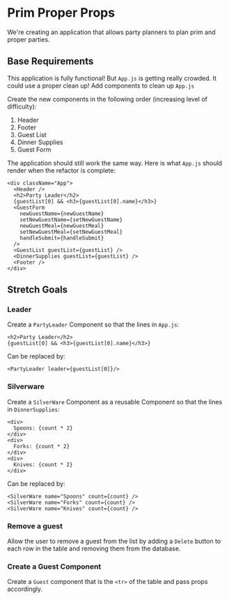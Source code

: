 # Prim Proper Props

We're creating an application that allows party planners to plan prim and proper parties.

## Base Requirements

This application is fully functional! But `App.js` is getting really crowded. It could use a proper clean up! Add components to clean up `App.js`

Create the new components in the following order (increasing level of difficulty):

1. Header
1. Footer
1. Guest List
1. Dinner Supplies
1. Guest Form

The application should still work the same way. Here is what `App.js` should render when the refactor is complete:

```JSX
<div className="App">
  <Header />
  <h2>Party Leader</h2>
  {guestList[0] && <h3>{guestList[0].name}</h3>}
  <GuestForm
    newGuestName={newGuestName}
    setNewGuestName={setNewGuestName}
    newGuestMeal={newGuestMeal}
    setNewGuestMeal={setNewGuestMeal}
    handleSubmit={handleSubmit}
  />
  <GuestList guestList={guestList} />
  <DinnerSupplies guestList={guestList} />
  <Footer />
</div>
```

## Stretch Goals

### Leader

Create a `PartyLeader` Component so that the lines in `App.js`:

```JSX
<h2>Party Leader</h2>
{guestList[0] && <h3>{guestList[0].name}</h3>}
```

Can be replaced by:

```JSX
<PartyLeader leader={guestList[0]}/>
```

### Silverware

Create a `SilverWare` Component as a reusable Component so that the lines in `DinnerSupplies`:

```JSX
<div>
  Spoons: {count * 2}
</div>
<div>
  Forks: {count * 2}
</div>
<div>
  Knives: {count * 2}
</div>
```

Can be replaced by:

```JSX
<SilverWare name="Spoons" count={count} />
<SilverWare name="Forks" count={count} />
<SilverWare name="Knives" count={count} />
```

### Remove a guest

Allow the user to remove a guest from the list by adding a `Delete` button to each row in the table and removing them from the database.

### Create a Guest Component

Create a `Guest` component that is the `<tr>` of the table and pass props accordingly.
